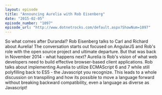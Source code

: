 ```yaml
---
layout: episode
title: "Announcing Aurelia with Rob Eisenberg"
date: "2015-02-05"
episode_number: "1097"
episode_url: "http://www.dotnetrocks.com/default.aspx?ShowNum=1097"
---
```


So what comes after Durandal? Rob Eisenberg talks to Carl and Richard about Aurelia! The conversation starts out focused on AngularJS and Rob's role with the open source project and ultimate departure. But that was back in November 2014 - what happens next? Aurelia is Rob's vision of what web developers need to build effective browser-based client applications. Rob talks about implementing Aurelia to utilize ECMAScript 6 and 7 while still polyfilling back to ES5 - the Javascript you recognize. This leads to a whole discussion on transpiling and how its possible to move a language forward without breaking backward compatibility, even a language as diverse as Javascript!
